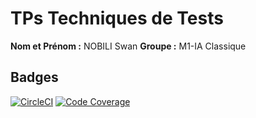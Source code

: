 # TPs Techniques de Tests

**Nom et Prénom :** NOBILI Swan 
**Groupe :** M1-IA Classique

## Badges
[![CircleCI](https://dl.circleci.com/status-badge/img/gh/SwanNOBILI/ceri-m1-techniques-de-test/tree/master.svg?style=svg)](https://dl.circleci.com/status-badge/redirect/gh/SwanNOBILI/ceri-m1-techniques-de-test/tree/master)
[![Code Coverage](https://codecov.io/gh/SwanNOBILI/ceri-m1-techniques-de-test/graph/badge.svg?token=FOVENGLT7U)](https://codecov.io/gh/SwanNOBILI/ceri-m1-techniques-de-test)